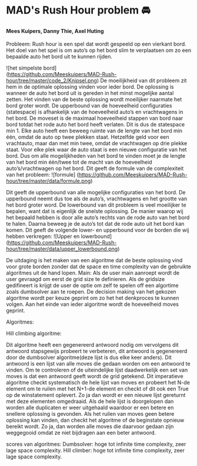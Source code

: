 # MAD's Rush Hour problem :oncoming_automobile:
#### Mees Kuipers, Danny Thie, Axel Huting ####


Probleem:
Rush hour is een spel dat wordt gespeeld op een vierkant bord. Het doel van het spel is om auto’s op het bord slim te verplaatsen om zo een bepaalde auto het bord uit te kunnen rijden.

![het simpelste bord]  
(https://github.com/Meeskuipers/MAD-Rush-hour/tree/master/code_2/Knipsel.png)
De moeilijkheid van dit probleem zit hem in de optimale oplossing vinden voor ieder bord. De oplossing is wanneer de auto het bord uit is gereden in het minst mogelijke aantal zetten. Het vinden van de beste oplossing wordt moeilijker naarmate het bord groter wordt. De upperbound van de hoeveelheid configuraties (statespace) is afhankelijk van de hoeveelheid auto’s en vrachtwagens in het bord. De moveset is de maximaal hoeveelheid stappen van bord naar bord totdat het rode auto het bord heeft verlaten. Dit is dus de statespace min 1.
Elke auto heeft een beweeg ruimte van de lengte van het bord min één, omdat de auto op twee plekken staat. Hetzelfde geld voor een vrachtauto, maar dan met min twee, omdat de vrachtwagen op drie plekke staat. Voor elke plek waar de auto staat is een nieuwe configuratie van het bord. Dus om alle mogelijkheden van het bord te vinden moet je de lengte van het bord min één/twee tot de macht van de hoeveelheid auto’s/vrachtwagen op het bord. Dit geeft de formule van de complexiteit van het probleem:
![formule]
(https://github.com/Meeskuipers/MAD-Rush-hour/tree/master/data/formule.png)

Dit geeft de upperbound van alle mogelijke configuraties van het bord. De upperbound neemt dus toe als de auto’s, vrachtwagens en het grootte van het bord groter word.
De lowerbound van dit probleem is veel moeilijker te bepalen, want dat is eigenlijk de snelste oplossing. De manier waarop wij het bepaald hebben is door alle auto’s rechts van de rode auto van het bord te halen. Daarna beweeg je de auto’s tot dat de rode auto uit het bord kan komen. Dit geeft de volgende lower- en upperbound voor de borden die wij hebben verkregen:
![Upper en lowerbound]
(https://github.com/Meeskuipers/MAD-Rush-hour/tree/master/data/upper_lowerbound.png)

De uitdaging is het maken van een algoritme dat de beste oplossing vind voor grote borden zonder dat de space en time complexity van de gebruikte
algoritmes uit de hand lopen.
 Main:
Als de user main aanroept wordt de user gevraagd om eerst de grid size te definieren. Als de gridsize gedifineert is krijgt de user de optie om zelf te spelen off een algortime zoals dumbsolver aan te roepen. De decision making van het gekozen algoritme wordt per keuze geprint om zo het het denkproces te kunnen volgen. Aan het einde van ieder algoritme wordt de hoeveelheid moves geprint.

Algoritmes:

Hill climbing algoritme:

Dit algoritme heeft een gegenereerd antwoord nodig om vervolgens dit antwoord stapsgewijs probeert te verbeteren, dit antwoord is gegenereerd door de dumbsolver algoritme(deze lijst is dus elke keer anders). Dit antwoord is een lijst van alle moves die gedaan worden om een antwoord te vinden. Om te controleren of de uiteindelijke lijst daadwerkelijk een set van moves is dat een antwoord geeft wordt de grid getekend.
Dit imperatieve algoritme checkt systematisch de hele lijst van moves en probeert het N-de element om te ruilen met het N+1-de element en checkt of dit ook een True op de winstatement oplevert. Zo ja dan wordt er een nieuwe lijst gereturnt met deze elementen omgedraaid. Als de hele lijst is doorgelopen dan worden alle duplicaten er weer uitgehaald waardoor er een betere en snellere oplossing is gevonden.
Als het ruilen van moves geen betere oplossing kan vinden, dan checkt het algoritme of de beginstate opnieuw bereikt wordt. Zo ja, dan worden alle moves die daarvoor gedaan zijn weggegooid omdat ze niet bijdragen aan een beter antwoord.


 scores van algoritmes:
 Dumbsolver: hoge tot infinite time complexity, zeer lage space complexity.
 Hill climber: hoge tot infinite time complexity, zeer lage space complexity.
